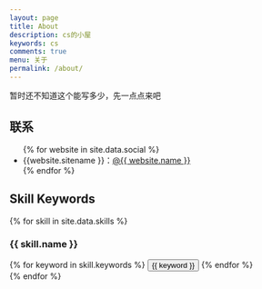 ```yaml
---
layout: page
title: About
description: cs的小屋
keywords: cs
comments: true
menu: 关于
permalink: /about/
---
```


暂时还不知道这个能写多少，先一点点来吧

## 联系

<ul>
{% for website in site.data.social %}
<li>{{website.sitename }}：<a href="{{ website.url }}" target="_blank">@{{ website.name }}</a></li>
{% endfor %}

</ul>


## Skill Keywords

{% for skill in site.data.skills %}
### {{ skill.name }}
<div class="btn-inline">
{% for keyword in skill.keywords %}
<button class="btn btn-outline" type="button">{{ keyword }}</button>
{% endfor %}
</div>
{% endfor %}